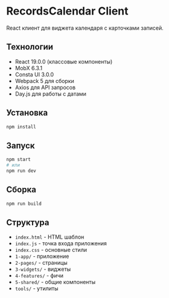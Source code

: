 # RecordsCalendar Client

React клиент для виджета календаря с карточками записей.

## Технологии

- React 19.0.0 (классовые компоненты)
- MobX 6.3.1
- Consta UI 3.0.0
- Webpack 5 для сборки
- Axios для API запросов
- Day.js для работы с датами

## Установка

```bash
npm install
```

## Запуск

```bash
npm start
# или
npm run dev
```

## Сборка

```bash
npm run build
```

## Структура

- `index.html` - HTML шаблон
- `index.js` - точка входа приложения
- `index.css` - основные стили
- `1-app/` - приложение
- `2-pages/` - страницы
- `3-widgets/` - виджеты
- `4-features/` - фичи
- `5-shared/` - общие компоненты
- `tools/` - утилиты
